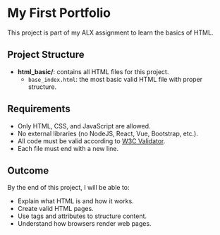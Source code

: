 # My First Portfolio

This project is part of my ALX assignment to learn the basics of HTML.

## Project Structure
- **html_basic/**: contains all HTML files for this project.
  - `base_index.html`: the most basic valid HTML file with proper structure.

## Requirements
- Only HTML, CSS, and JavaScript are allowed.
- No external libraries (no NodeJS, React, Vue, Bootstrap, etc.).
- All code must be valid according to [W3C Validator](https://validator.w3.org/).
- Each file must end with a new line.

## Outcome
By the end of this project, I will be able to:
- Explain what HTML is and how it works.
- Create valid HTML pages.
- Use tags and attributes to structure content.
- Understand how browsers render web pages.
